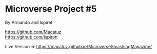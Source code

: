 # Microverse Project #5
By Armando and Ispiret

https://github.com/Macatuz<br>
https://github.com/Ispirett

Live Version => https://macatuz.github.io/MicroverseSmashingMagazine/
